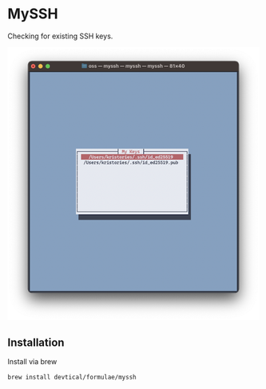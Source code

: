 # MySSH

Checking for existing SSH keys.

![Cover](art/cover.png)

## Installation

Install via brew
```bash
brew install devtical/formulae/myssh
```